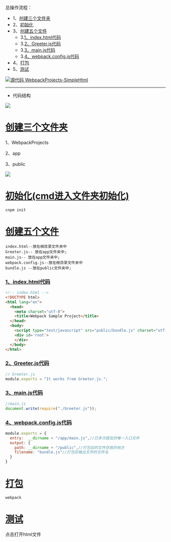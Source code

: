 总操作流程：
- 1、[创建三个文件夹](#webpack-01)
- 2、[初始化](#webpack-02)
- 3、[创建五个文件](#webpack-03)
    - 3.[1、index.html代码](#webpack-03-01)
    - 3.[2、Greeter.js代码](#webpack-03-02)
    - 3.[3、main.js代码](#webpack-03-03)
    - 3.[4、webpack.config.js代码](#webpack-03-04)
- 4、[打包](#webpack-04)
- 5、[测试](#webpack-05)

[![](https://img.shields.io/badge/源代码-WebpackProjects--SimpleHtml-blue.svg "源代码 WebpackProjects-SimpleHtml")](https://github.com/lidekai/WebpackProjects-SimpleHtml.git)

----------

- 代码结构

![](image/1-1.png)


# <a name="webpack-01" href="#" >创建三个文件夹</a>
1、WebpackProjects

2、app

3、public

![](image/1-2.png)

# <a name="webpack-02" href="#" >初始化(cmd进入文件夹初始化)</a>
```shell
cnpm init
```
# <a name="webpack-03" href="#" >创建五个文件</a>
```shell
index.html--放在根目录文件夹中
Greeter.js-- 放在app文件夹中;
main.js-- 放在app文件夹中;
webpack.config.js--放在根目录文件夹中
bundle.js --放在public文件夹中;
```
### <a name="webpack-03-01" href="#" >1、index.html代码</a>
```html
<!-- index.html -->
<!DOCTYPE html>
<html lang="en">
  <head>
    <meta charset="utf-8">
    <title>Webpack Sample Project</title>
  </head>
  <body>
  	<script type="text/javascript" src="public/bundle.js" charset="utf-8"></script>
    <div id='root'>
    </div>
  </body>
</html>
```
### <a name="webpack-03-02" href="#" >2、Greeter.js代码</a>
```js
// Greeter.js
module.exports = "It works from Greeter.js.";
```
### <a name="webpack-03-03" href="#" >3、main.js代码</a>
```js
//main.js
document.write(require("./Greeter.js"));
```
### <a name="webpack-03-04" href="#" >4、webpack.config.js代码</a>
```js
module.exports = {
  entry:  __dirname + "/app/main.js",//已多次提及的唯一入口文件
  output: {
    path: __dirname + "/public",//打包后的文件存放的地方
    filename: "bundle.js"//打包后输出文件的文件名
  }
}
```
# <a name="webpack-04" href="#" >打包</a>
```shell
webpack
```
# <a name="webpack-05" href="#" >测试</a>
点击打开html文件

